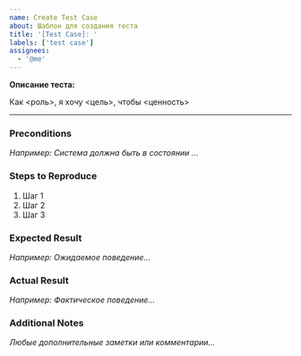```yaml
---
name: Create Test Case
about: Шаблон для создания теста
title: '[Test Case]: '
labels: ['test case']
assignees:
  - '@me'
---
```


**Описание теста:**

Как <роль>, я хочу <цель>, чтобы <ценность>

---

### Preconditions
_Например: Система должна быть в состоянии ..._

### Steps to Reproduce
1. Шаг 1
2. Шаг 2
3. Шаг 3

### Expected Result
_Например: Ожидаемое поведение..._

### Actual Result
_Например: Фактическое поведение..._

### Additional Notes
_Любые дополнительные заметки или комментарии..._

